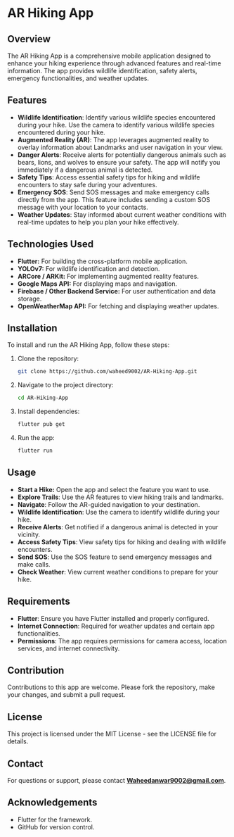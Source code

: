 # AR Hiking App

## Overview
The AR Hiking App is a comprehensive mobile application designed to enhance your hiking experience through advanced features and real-time information. The app provides wildlife identification, safety alerts, emergency functionalities, and weather updates.

## Features
- **Wildlife Identification**: Identify various wildlife species encountered during your hike. Use the camera to identify various wildlife species encountered during your hike.
- **Augmented Reality (AR)**: The app leverages augmented reality to overlay information about Landmarks and user navigation in your view.
- **Danger Alerts**: Receive alerts for potentially dangerous animals such as bears, lions, and wolves to ensure your safety. The app will notify you immediately if a dangerous animal is detected.
- **Safety Tips**: Access essential safety tips for hiking and wildlife encounters to stay safe during your adventures.
- **Emergency SOS**: Send SOS messages and make emergency calls directly from the app. This feature includes sending a custom SOS message with your location to your contacts.
- **Weather Updates**: Stay informed about current weather conditions with real-time updates to help you plan your hike effectively.

## Technologies Used
- **Flutter:** For building the cross-platform mobile application.
 - **YOLOv7:** For wildlife identification and detection.
- **ARCore / ARKit:** For implementing augmented reality features.
- **Google Maps API:** For displaying maps and navigation.
- **Firebase / Other Backend Service:** For user authentication and data storage.
- **OpenWeatherMap API:** For fetching and displaying weather updates.

## Installation
To install and run the AR Hiking App, follow these steps:

1. Clone the repository:
   ```bash
   git clone https://github.com/waheed9002/AR-Hiking-App.git
   
2. Navigate to the project directory:
   ```bash 
   cd AR-Hiking-App

3. Install dependencies:
   ```bash
   flutter pub get

4. Run the app:
   ```bash
   flutter run

## Usage

- **Start a Hike:** Open the app and select the feature you want to use.
- **Explore Trails**: Use the AR features to view hiking trails and landmarks.
- **Navigate**: Follow the AR-guided navigation to your destination.
- **Wildlife Identification**: Use the camera to identify wildlife during your hike.
- **Receive Alerts**: Get notified if a dangerous animal is detected in your vicinity.
- **Access Safety Tips**: View safety tips for hiking and dealing with wildlife encounters.
- **Send SOS**: Use the SOS feature to send emergency messages and make calls.
- **Check Weather**: View current weather conditions to prepare for your hike.
  
## Requirements
- **Flutter**: Ensure you have Flutter installed and properly configured.
- **Internet Connection**: Required for weather updates and certain app functionalities.
- **Permissions**: The app requires permissions for camera access, location services, and internet connectivity.

## Contribution
Contributions to this app are welcome. Please fork the repository, make your changes, and submit a pull request.

## License
This project is licensed under the MIT License - see the LICENSE file for details.

## Contact
For questions or support, please contact **Waheedanwar9002@gmail.com**.

## Acknowledgements
- Flutter for the framework.
- GitHub for version control.   
